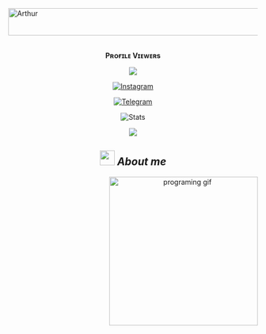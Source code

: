 <img src="https://readme-typing-svg.herokuapp.com?font=Kaushan+Script&size=40&duration=3500&color=447FF7&background=FFFFFF00&center=true&vCenter=true&width=650&height=55&lines=Hey!+It's+Arthur+%F0%9F%91%8B%F0%9F%8F%BB;I+am+a+Class+12th+Student+%F0%9F%A7%91%F0%9F%8F%BB%E2%80%8D%F0%9F%92%BB;I+am+from+India+%F0%9F%87%AE%F0%9F%87%B3;I+am+a+small+developer+%F0%9F%93%88" alt="Arthur" width="650" height="55">

<div align="center">
<br><p align="center"><b>Pʀᴏғɪʟᴇ Vɪᴇᴡᴇʀs</b></p>  
<p align="center"><img align="center" src="https://profile-counter.glitch.me/{arthur-dane}/count.svg"/></p> 

 [![Instagram](https://img.shields.io/badge/Instagram-%23E4405F.svg?logo=Instagram&logoColor=white)](https://www.instagram.com/jabran.fan)

<a href="https://telegram.dog/aarthur_dayne"><img alt="Telegram" src="https://img.shields.io/badge/Arthur-2CA5E0?style=for-the-badge&logo=telegram&logoColor=green"/></a>
</p>

![Stats](https://github-readme-stats.vercel.app/api?username=arthur-dane&show_icons=true&count_private=false&theme=white)    

<p align="center">
  <a href="https://github.com/arthur-dane">
    <img src="https://activity-graph.herokuapp.com/graph?username=arthur-dane&theme=react-dark" />
  </a>
</p>

## <img src="https://media.giphy.com/media/ObNTw8Uzwy6KQ/giphy.gif" width=30px height=30px>&nbsp;***About me***

<img alt="programing gif" align="right" width=300px src="https://media.giphy.com/media/juua9i2c2fA0AIp2iq/giphy.gif" />
